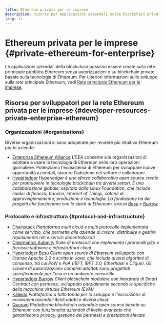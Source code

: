 ```yaml
---
title: Ethereum privata per le imprese
description: Risorse per applicazioni aziendali sulle blockchain private di Ethereum.
lang: it
---
```


# Ethereum privata per le imprese {#private-ethereum-for-enterprise}

Le applicazioni aziendali della blockchain possono essere create sulla rete principale pubblica Ethereum senza autorizzazioni o su blockchain private basate sulla tecnologia di Ethereum. Per ulteriori informazioni sullo sviluppo sulla rete principale Ethereum, vedi [Rete principale Ethereum per le imprese](/enterprise/).

## Risorse per sviluppatori per la rete Ethereum privata per le imprese {#developer-resources-private-enterprise-ethereum}

### Organizzazioni {#organisations}

Diverse organizzazioni si sono adoperate per rendere più intuitiva Ethereum per le aziende:

- [Enterprise Ethereum Alliance](https://entethalliance.org/) L'EEA consente alle organizzazioni di adottare e usare la tecnologia di Ethereum nelle loro operazioni giornaliere. Potenziamo l'ecosistema di Ethereum per sviluppare nuove opportunità aziendali, favorire l'adozione nel settore e collaborare.
- [Hyperledger](https://hyperledger.org) _Hyperledger è uno sforzo collaborativo open source creato per promuovere le tecnologie blockchain tra diversi settori. È una collaborazione globale, ospitata dalla Linux Foundation, che include leader di finanza, banche, Internet of Things, catene di approvvigionamento, produzione e tecnologia. La fondazione ha dei progetti che funzionano con lo stack di Ethereum, inclusi [Besu](https://www.hyperledger.org/use/besu) e [Burrow](https://www.hyperledger.org/projects/hyperledger-burrow)._

### Protocollo e infrastruttura {#protocol-and-infrastructure}

- [Chainstack](https://chainstack.com/) _Piattaforma multi cloud e multi protocollo implementata come servizio, che permette alle aziende di creare, distribuire e gestire rapidamente reti e servizi decentralizzati_
- [Clearmatics Autonity](https://www.clearmatics.com/about/) _Suite di protocolli che implementa i protocolli p2p e fornisce software e infrastruttura client_
- [Hyperledger Besu](https://www.hyperledger.org/use/besu) _Client open source di Ethereum sviluppato con licenza Apache 2.0 e scritto in Java, che include diversi algoritmi di consenso, tra cui PoW e PoA (IBFT, IBFT 2.0, Etherhash e Clique). Gli schemi di autorizzazione completi adottati sono progettati specificamente per l'uso in un ambiente consortile._
- [Hyperledger Burrow](https://www.hyperledger.org/projects/hyperledger-burrow) _Client blockchain modulare con interprete di Smart Contract con permessi, sviluppato parzialmente secondo le specifiche della macchina virtuale Ethereum (EVM)_
- [Kaleido](https://kaleido.io/) _Piattaforma a tutto tondo per lo sviluppo e l'esecuzione di ecosistemi aziendali ibridi adatti a diversi cloud_
- [Quorum](https://consensys.net/quorum/) _Piattaforma blockchain aziendale open source basata su Ethereum con funzionalità aziendali di livello avanzato che garantiscono privacy, gestione dei permessi e prestazioni elevate_

